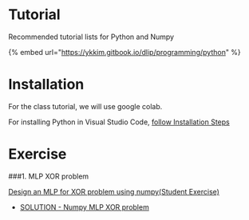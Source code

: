 # Tutorial

Recommended tutorial lists for Python and Numpy

{% embed url="https://ykkim.gitbook.io/dlip/programming/python" %}



# Installation

For the class tutorial,  we will use google colab.

For installing Python in Visual Studio Code, [follow Installation Steps](https://ykkim.gitbook.io/dlip/installation-guide/installation-guide-for-deep-learning)



# Exercise

###1.  MLP XOR problem

[Design an MLP for XOR problem using numpy(Student Exercise)](https://github.com/ykkimhgu/DLIP-src/blob/main/Tutorial_XOR_MLP_numpy_2021_Student.ipynb)

- [SOLUTION - Numpy MLP XOR problem](https://github.com/ykkimhgu/DLIP-src/blob/main/Tutorial_XOR_MLP_numpy_2021.ipynb)



